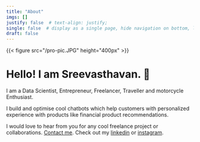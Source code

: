 ```yaml
---
title: "About"
imgs: []
justify: false  # text-align: justify;
single: false  # display as a single page, hide navigation on bottom, like as about page.
draft: false
---
```


{{< figure src="/pro-pic.JPG" height="400px" >}}

# Hello! I am Sreevasthavan. :wave:

I am a Data Scientist, Entrepreneur, Freelancer, Traveller and motorcycle Enthusiast.

I build and optimise cool chatbots which help customers with personalized experience with products like financial product recommendations.

I would love to hear from you for any cool freelance project or collaborations.
[Contact me](mailto:sreevasthavan@gmail.com). Check out my [linkedin](https://linkedin.com/in/sreevasthavan) or [instagram](https://instagram.com/vasthav).